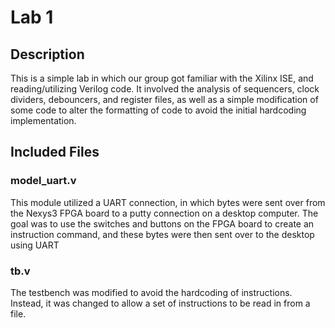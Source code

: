 # Lab 1

## Description

This is a simple lab in which our group got familiar with the Xilinx ISE, and
reading/utilizing Verilog code. It involved the analysis of sequencers, clock dividers, debouncers, and register files, as well as a simple modification of some code to alter the formatting of code to avoid the initial hardcoding implementation.

## Included Files

### model_uart.v
This module utilized a UART connection, in which bytes were sent over from the Nexys3 FPGA board to a putty connection on a desktop computer. The goal was to use the switches and buttons on the FPGA board to create an instruction command, and these bytes were then sent over to the desktop using UART

### tb.v
The testbench was modified to avoid the hardcoding of instructions. Instead,
it was changed to allow a set of instructions to be read in from a file.